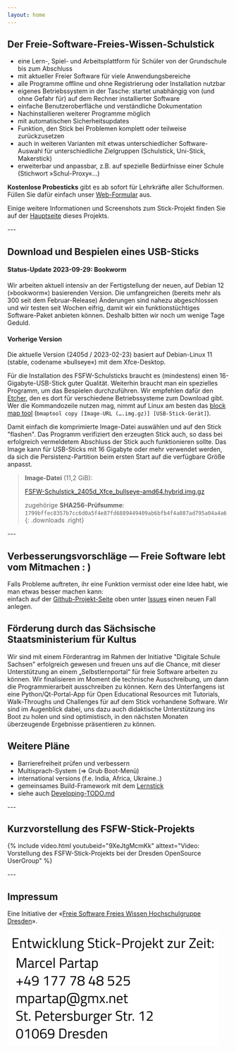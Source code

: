 ```yaml
---
layout: home
---
```

<section class="centered" markdown="1">

# Der Freie-Software-Freies-Wissen-Schulstick

- eine Lern-, Spiel- und Arbeitsplattform für Schüler von der Grundschule bis zum Abschluss
- mit aktueller Freier Software für viele Anwendungsbereiche
- alle Programme offline und ohne Registrierung oder Installation nutzbar
- eigenes Betriebssystem in der Tasche: startet unabhängig von (und ohne Gefahr für) auf dem Rechner installierter Software
- einfache Benutzeroberfläche und verständliche Dokumentation
- Nachinstallieren weiterer Programme möglich
- mit automatischen Sicherheitsupdates
- Funktion, den Stick bei Problemen komplett oder teilweise zurückzusetzen
- auch in weiteren Varianten mit etwas unterschiedlicher Software-Auswahl für unterschiedliche Zielgruppen (Schulstick, Uni-Stick, Makerstick)
- erweiterbar und anpassbar, z.B. auf spezielle Bedürfnisse einer Schule (Stichwort »Schul-Proxy«…)

**Kostenlose Probesticks** gibt es ab sofort für Lehrkräfte aller Schulformen.
Füllen Sie dafür einfach unser [Web-Formular](https://survey.opensourceecology.de/index.php?r=survey/index&sid=281135) aus.

Einige weitere Informationen und Screenshots zum Stick-Projekt finden Sie auf der [Hauptseite](https://github.com/fsfw-dresden/usb-live-linux) dieses Projekts.

</section>
---
<section class="two-columns" markdown="1">

## Download und Bespielen eines USB-Sticks
#### Status-Update 2023-09-29: Bookworm
Wir arbeiten aktuell intensiv an der Fertigstellung der neuen, auf Debian 12 (»bookworm«) basierenden Version. Die umfangreichen (bereits mehr als 300 seit dem Februar-Release) Änderungen sind nahezu abgeschlossen und wir testen seit Wochen eifrig, damit wir ein funktionstüchtiges Software-Paket anbieten können. Deshalb bitten wir noch um wenige Tage Geduld.

#### Vorherige Version
Die aktuelle Version (2405d / 2023-02-23) basiert auf Debian-Linux 11 (stable, codename »bullseye«) mit dem Xfce-Desktop.

Für die Installation des FSFW-Schulsticks braucht es (mindestens) einen 16-Gigabyte-USB-Stick guter Qualität. Weiterhin braucht man ein spezielles Programm, um das Bespielen durchzuführen. Wir empfehlen dafür den [Etcher](https://www.balena.io/etcher/), den es dort für verschiedene Betriebssysteme zum Download gibt. Wer die Kommandozeile nutzen mag, nimmt auf Linux am besten das [block map tool](https://pkgs.org/search/?q=bmaptool&on=files) (`bmaptool copy [Image-URL (….img.gz)] [USB-Stick-Gerät]`).

Damit einfach die komprimierte Image-Datei auswählen und auf den Stick "flashen". Das Programm verifiziert den erzeugten Stick auch, so dass bei erfolgreich vermeldetem Abschluss der Stick auch funktionieren sollte.
Das Image kann für USB-Sticks mit 16 Gigabyte oder mehr verwendet werden, da sich die Persistenz-Partition beim ersten Start auf die verfügbare Größe anpasst.

> **Image-Datei** (11,2 GiB):
> 
> [FSFW-Schulstick_2405d_Xfce_bullseye-amd64.hybrid.img.gz](https://ftp.inf.tu-dresden.de/os/FSFW/FSFW-Schulstick_2405d_Xfce_bullseye-amd64.hybrid.img.gz)
>
> zugehörige **SHA256-Prüfsumme**: `1799bffec8357b7cc6d0a5f4e87fd6889449409ab6bfb4f4a087ad795a04a4a6`
{: .downloads .right}

</section>
---
<section class="centered" markdown="1">

## Verbesserungsvorschläge — Freie Software lebt vom Mitmachen : )

Falls Probleme auftreten, ihr eine Funktion vermisst oder eine Idee habt, wie man etwas besser machen kann:<br/>
einfach auf der [Github-Projekt-Seite](https://github.com/fsfw-dresden/usb-live-linux) oben unter [Issues](https://github.com/fsfw-dresden/usb-live-linux/issues) einen neuen Fall anlegen.

## Förderung durch das Sächsische Staatsministerium für Kultus
Wir sind mit einem Förderantrag im Rahmen der Initiative "Digitale Schule Sachsen" erfolgreich gewesen und freuen uns auf die Chance, mit dieser Unterstützung an einem „Selbstlernportal“ für freie Software arbeiten zu können. Wir finalisieren im Moment die technische Ausschreibung, um dann die Programmierarbeit ausschreiben zu können. Kern des Unterfangens ist eine Python/Qt-Portal-App für Open Educational Resources mit Tutorials, Walk-Throughs und Challenges für auf dem Stick vorhandene Software. Wir sind im Augenblick dabei, uns dazu auch didaktische Unterstützung ins Boot zu holen und sind optimistisch, in den nächsten Monaten überzeugende Ergebnisse präsentieren zu können.

## Weitere Pläne
- Barrierefreiheit prüfen und verbessern
- Multisprach-System (=> Grub Boot-Menü)
- international versions (f.e. India, Africa, Ukraine..)
- gemeinsames Build-Framework mit dem [Lernstick](https://lernstick.ch/)
- siehe auch [Developing-TODO.md](https://github.com/fsfw-dresden/usb-live-linux/blob/main/doc/Developing-TODO.md)

</section>
---
<section class="centered" markdown="1">

## Kurzvorstellung des FSFW-Stick-Projekts

{% include video.html youtubeid="9XeJtgMcmKk" alttext="Video: Vorstellung des FSFW-Stick-Projekts bei der Dresden OpenSource UserGroup" %}

</section>
---
<section class="centered" markdown="1">

## Impressum
Eine Initiative der «[Freie Software Freies Wissen Hochschulgruppe Dresden](https://fsfw-dresden.de/)».

![Kontakt](assets/img/stick-kontakt.svg)
</section>
